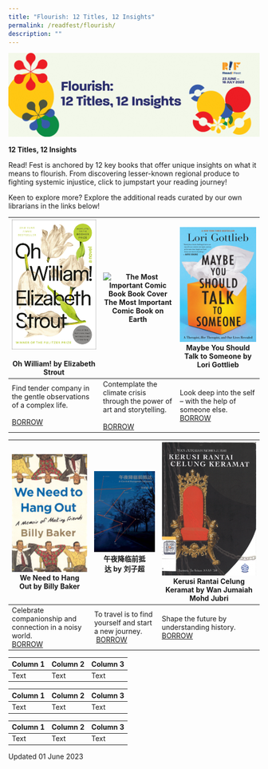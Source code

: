 ```yaml
---
title: "Flourish: 12 Titles, 12 Insights"
permalink: /readfest/flourish/
description: ""
---
```

![banner RF](\images\RF23\rf23_flourish.png)

**12 Titles, 12 Insights**

Read! Fest is anchored by 12 key books that offer unique insights on what it means to flourish. From discovering lesser-known regional produce to fighting systemic injustice, click to jumpstart your reading journey!

Keen to explore more? Explore the additional reads curated by our own librarians in the links below!



| ![Oh! William book cover](/images/RF23/oh%20william.jpg)<br><br>**Oh William! by Elizabeth Strout** | ![The Most Important Comic Book Book Cover](/images/RF23/the%20most%20important%20comic%20book.png)<br>**The Most Important Comic Book on Earth** | ![Maybe You Should Talk to Someone](/images/RF23/maybe%20you%20should.jpg)<br>**Maybe You Should Talk to Someone by Lori Gottlieb** |
| -------- | -------- | -------- |
| Find tender company in the gentle observations of a complex life.&nbsp;<br><br> [BORROW](https://go.gov.sg/rf23-rp1) | Contemplate the climate crisis through the power of art and storytelling. <br><br>[BORROW](https://go.gov.sg/rf23-rp4)| Look deep into the self – with the help of someone else. <br> [BORROW](https://go.gov.sg/rf23-rp2)|



| ![We Need To Hang Out Book Cover](/images/RF23/we%20need%20to%20hang%20out.jpg) <br> **We Need to Hang Out&nbsp;by Billy Baker** | ![A Central European Odyssey Book Cover](/images/RF23/central_european.jpg) **午夜降临前抵达**&nbsp;**by**&nbsp;**刘子超** | ![Kerusi Book Cover](/images/RF23/kerusi.jpg) Kerusi Rantai Celung Keramat&nbsp;by Wan Jumaiah Mohd Jubri |
| -------- | -------- | -------- |
| Celebrate companionship and connection in a noisy world. <br> [BORROW](https://go.gov.sg/rf23-rp3) | To travel is to find yourself and start a new journey. <br>&nbsp;[BORROW](https://go.gov.sg/rf23-rp5)     | Shape the future by understanding history. <br> [BORROW](https://go.gov.sg/rf23-rp9)     |



| Column 1 | Column 2 | Column 3 |
| -------- | -------- | -------- |
| Text     | Text     | Text     |



| Column 1 | Column 2 | Column 3 |
| -------- | -------- | -------- |
| Text     | Text     | Text     |



| Column 1 | Column 2 | Column 3 |
| -------- | -------- | -------- |
| Text     | Text     | Text     |



Updated 01 June 2023